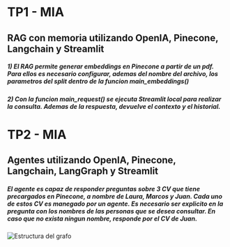 ﻿# TP1 - MIA
## RAG con memoria utilizando OpenIA, Pinecone, Langchain y Streamlit

##### 1) El RAG permite generar embeddings en Pinecone a partir de un pdf. Para ellos es necesario configurar, ademas del nombre del archivo, los parametros del split dentro de la funcion main_embeddings()
##### 2) Con la funcion main_request() se ejecuta Streamlit local para realizar la consulta. Ademas de la respuesta, devuelve el contexto y el historial.


# TP2 - MIA
## Agentes utilizando OpenIA, Pinecone, Langchain, LangGraph y Streamlit
##### El agente es capaz de responder preguntas sobre 3 CV que tiene precargados en Pinecone, a nombre de Laura, Marcos y Juan. Cada uno de estos CV es manegado por un agente. Es necesario ser explicito en la pregunta con los nombres de las personas que se desea consultar. En caso que no exista ningun nombre, responde por el CV de Juan.

![Estructura del grafo](tp2_agent.jpg)